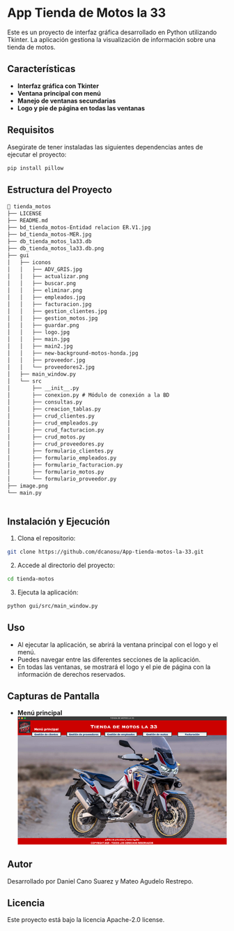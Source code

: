 # App Tienda de Motos la 33
Este es un proyecto de interfaz gráfica desarrollado en Python utilizando Tkinter. La aplicación gestiona la visualización de información sobre una tienda de motos.

## Características
- **Interfaz gráfica con Tkinter**
- **Ventana principal con menú**
- **Manejo de ventanas secundarias**
- **Logo y pie de página en todas las ventanas**

## Requisitos
Asegúrate de tener instaladas las siguientes dependencias antes de ejecutar el proyecto:

```sh
pip install pillow
```

## Estructura del Proyecto
```
📂 tienda_motos
├── LICENSE
├── README.md
├── bd_tienda_motos-Entidad relacion ER.V1.jpg
├── bd_tienda_motos-MER.jpg
├── db_tienda_motos_la33.db
├── db_tienda_motos_la33.db.png
├── gui
│   ├── iconos
│   │   ├── ADV_GRIS.jpg
│   │   ├── actualizar.png
│   │   ├── buscar.png
│   │   ├── eliminar.png
│   │   ├── empleados.jpg
│   │   ├── facturacion.jpg
│   │   ├── gestion_clientes.jpg
│   │   ├── gestion_motos.jpg
│   │   ├── guardar.png
│   │   ├── logo.jpg
│   │   ├── main.jpg
│   │   ├── main2.jpg
│   │   ├── new-background-motos-honda.jpg
│   │   ├── proveedor.jpg
│   │   └── proveedores2.jpg
│   ├── main_window.py
│   └── src
│       ├── __init__.py
│       ├── conexion.py # Módulo de conexión a la BD
│       ├── consultas.py
│       ├── creacion_tablas.py
│       ├── crud_clientes.py
│       ├── crud_empleados.py
│       ├── crud_facturacion.py
│       ├── crud_motos.py
│       ├── crud_proveedores.py
│       ├── formulario_clientes.py
│       ├── formulario_empleados.py
│       ├── formulario_facturacion.py
│       ├── formulario_motos.py
│       └── formulario_proveedor.py
├── image.png
└── main.py
 
```

## Instalación y Ejecución
1. Clona el repositorio:

```sh
git clone https://github.com/dcanosu/App-tienda-motos-la-33.git
```

2. Accede al directorio del proyecto:
```sh
cd tienda-motos
```

3. Ejecuta la aplicación:
```sh
python gui/src/main_window.py
```

## Uso
- Al ejecutar la aplicación, se abrirá la ventana principal con el logo y el menú.
- Puedes navegar entre las diferentes secciones de la aplicación.
- En todas las ventanas, se mostrará el logo y el pie de página con la información de derechos reservados.

## Capturas de Pantalla
- **Menú principal**
![alt text](image.png)

## Autor
Desarrollado por Daniel Cano Suarez y Mateo Agudelo Restrepo.

## Licencia
Este proyecto está bajo la licencia Apache-2.0 license.
